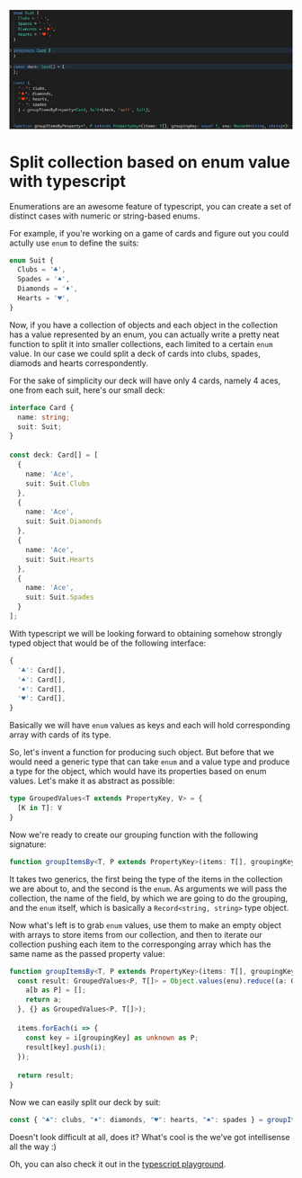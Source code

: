 ![An image depicting enums](./header.jpg)

# Split collection based on enum value with typescript

Enumerations are an awesome feature of typescript, you can create a set of distinct cases with numeric or string-based enums.

For example, if you're working on a game of cards and figure out you could actully use `enum` to define the suits:

```ts
enum Suit {
  Clubs = '♣️',
  Spades = '♠️',
  Diamonds = '♦️',
  Hearts = '♥️',
}
```

Now, if you have a collection of objects and each object in the collection has a value represented by an enum, you can actually write a pretty neat function to split it into smaller collections, each limited to a certain `enum` value. In our case we could split a deck of cards into clubs, spades, diamods and hearts correspondently.

For the sake of simplicity our deck will have only 4 cards, namely 4 aces, one from each suit, here's our small deck:

```ts
interface Card {
  name: string;
  suit: Suit;
}

const deck: Card[] = [
  {
    name: 'Ace',
    suit: Suit.Clubs
  },
  {
    name: 'Ace',
    suit: Suit.Diamonds
  },
  {
    name: 'Ace',
    suit: Suit.Hearts
  },
  {
    name: 'Ace',
    suit: Suit.Spades
  }
];
```

With typescript we will be looking forward to obtaining somehow strongly typed object that would be of the following interface:

```ts
{
  '♣️': Card[],
  '♠️': Card[],
  '♦️': Card[],
  '♥️': Card[],
}
```

Basically we will have `enum` values as keys and each will hold corresponding array with cards of its type.

So, let's invent a function for producing such object. But before that we would need a generic type that can take `enum` and a value type and produce a type for the object, which would have its properties based on enum values. Let's make it as abstract as possible:

```ts
type GroupedValues<T extends PropertyKey, V> = {
  [K in T]: V
}
```

Now we're ready to create our grouping function with the following signature:

```ts
function groupItemsBy<T, P extends PropertyKey>(items: T[], groupingKey: keyof T, enu: Record<string, string>): GroupedValues<P, T[]>
```

It takes two generics, the first being the type of the items in the collection we are about to, and the second is the `enum`. As arguments we will pass the collection, the name of the field, by which we are going to do the grouping, and the `enum` itself, which is basically a `Record<string, string>` type object.

Now what's left is to grab `enum` values, use them to make an empty object with arrays to store items from our collection, and then to iterate our collection pushing each item to the corresponging array which has the same name as the passed property value:

```ts
function groupItemsBy<T, P extends PropertyKey>(items: T[], groupingKey: keyof T, enu: Record<string, string>): GroupedValues<P, T[]> {
  const result: GroupedValues<P, T[]> = Object.values(enu).reduce((a: GroupedValues<P, T[]>, b) => {
    a[b as P] = [];
    return a;
  }, {} as GroupedValues<P, T[]>);

  items.forEach(i => {
    const key = i[groupingKey] as unknown as P;
    result[key].push(i);
  });

  return result;
}
```

Now we can easily split our deck by suit:

```ts
const { "♣️": clubs, "♦️": diamonds, "♥️": hearts, "♠️": spades } = groupItemsByProperty<Card, Suit>(deck, 'suit', Suit);
```

Doesn't look difficult at all, does it? What's cool is the we've got intellisense all the way :)

Oh, you can also check it out in the [typescript playground](https://www.typescriptlang.org/play?#code/KYOwrgtgBAymCWAXKBvAUFKBhANmARgM5QC8UA5IMZkg8H-kA0GsADgIYAmwxZ5gBmS0OYAIvBYQA9iDZcKgMzJ+jABLAWAJ0TTygUzJ5AXzRp4IRMBUAzFgGNg2VW1SMQo4AC4ohRCsMBzANyNCCIiucEh+emgWEu5QHBYA1q5YtgDaALqkUMmM6JiYjhAuFACCVvSMmAFIwYEAdLgEhIw6Ava5UPmF5CXAZW2VQbC1wqISUk0tObkdrl2lLRWB1Ug1Sqrq49nl7U4z3b25-UuINTCsHI2Yeql++pEg0ShQAEQ0T64WeER0z3JvMSLiSSEb5PbR-AAWyjUwOefD+hDOnCgOgyXhUYjATAAksYIIQAEIATwACuimCZEISADxJFRsb4hRAAPgAFLE4t9yP16IMkABKG53QhiHDAGo4MReFkfBoCiJREViiVStgA0aEOVCxXiyUsyFrDV+LWinVShHsThy-RoUxgEAWRDwCRQNEY7G4gkkskU6kAFW+xKgwAAHsYgVBSWJyWpCQBpYCE1lIYB41y+tLfV2Y7zxwmuOIJsSmKD+oPgVwAJWAkTpVPcnhAXm+9e8TL5rgA4ujMcA2AA1Fh4ThU4nfdOpJmtKBC5AqThgHADLtu3sDoeEEdjtKTsgAeXwACtq8cAG6DsCcFmgMB8mpzthgKwslksTvd8n98-D0cl7fffB8qQk6TJgLDJPgUAsMQxLpGQaR+G0c6IGAKggJBCHIt8KAolBUDLj2n7rpuv4TlamDJniNSmGIKgAKKWOCLLwEBU6YDOUAFoSGTwMkWZMDmCbpLhdpxCAYgAO5obhxIYZgc4BIuyScakNRMGAhCMfAcqXGRUBIShaHyQuiBhPolLknh76rl+G6+kGoagFIEbejGubfH2O5TsksZQIYJapK4fZoDoQA).
